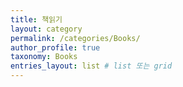 ```yaml
---
title: 책읽기
layout: category
permalink: /categories/Books/
author_profile: true
taxonomy: Books
entries_layout: list # list 또는 grid
---
```

